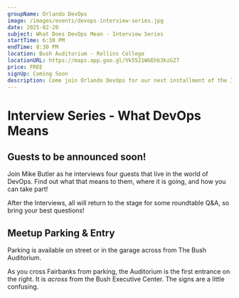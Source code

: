 ```yaml
---
groupName: Orlando DevOps
image: /images/events/devops-interview-series.jpg
date: 2025-02-20
subject: What Does DevOps Mean - Interview Series
startTime: 6:30 PM
endTime: 8:30 PM
location: Bush Auditorium - Rollins College
locationURL: https://maps.app.goo.gl/Vk5521WUEhb3kzGZ7
price: FREE
signUp: Coming Soon
description: Come join Orlando DevOps for our next installment of the Interview Series where we will sit down and discuss what DevOps Means to our guests.
---
```


# Interview Series - What DevOps Means

## Guests to be announced soon!

Join Mike Butler as he interviews four guests that live in the world of DevOps. Find out what that means to them, where it is going, and how you can take part!

After the Interviews, all will return to the stage for some roundtable Q&A, so bring your best questions!

## Meetup Parking & Entry

Parking is available on street or in the garage across from The Bush Auditorium.

As you cross Fairbanks from parking, the Auditorium is the first entrance on the right. It is _across_ from the Bush Executive Center. The signs are a little confusing.

